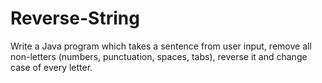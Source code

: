 # Reverse-String
Write a Java program which takes a sentence from user input, remove all non-letters (numbers, punctuation, spaces, tabs), reverse it and change case of every letter.
